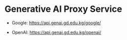 # Generative AI Proxy Service

- Google: https://api.genai.gd.edu.kg/google/

- OpenAI: https://api.genai.gd.edu.kg/openai/
